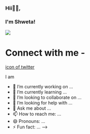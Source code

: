 
### Hii👋🏻, 
  ###     I'm Shweta!
![](https://komarev.com/ghpvc/?username=Shweta0617&color=brightgreen&style=plastic)
# Connect with me -
[icon of twitter](https://twitter.com/Shwhite17)


I am 


- 🔭 I’m currently working on ...
- 🌱 I’m currently learning ...
- 👯 I’m looking to collaborate on ...
- 🤔 I’m looking for help with ...
- 💬 Ask me about ...
- 📫 How to reach me: ...
- 😄 Pronouns: ...
- ⚡ Fun fact: ...
-->
